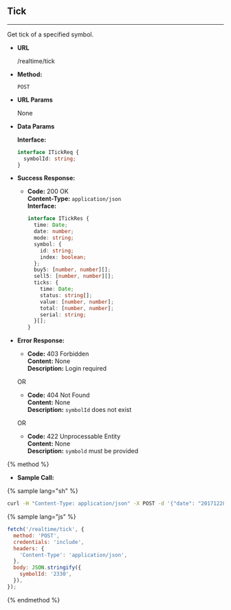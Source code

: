 ## Tick
---
Get tick of a specified symbol.

* **URL**

  /realtime/tick

* **Method:**

  `POST`

* **URL Params**

  None

* **Data Params**

  **Interface:**

  ```ts
  interface ITickReq {
    symbolId: string;
  }
  ```

* **Success Response:**

  * **Code:** 200 OK <br />
    **Content-Type:** `application/json` <br />
    **Interface:**

    ```ts
    interface ITickRes {
      time: Date;
      date: number;
      mode: string;
      symbol: {
        id: string;
        index: boolean;
      };
      buy5: [number, number][];
      sell5: [number, number][];
      ticks: {
        time: Date;
        status: string[];
        value: [number, number];
        total: [number, number];
        serial: string;
      }[];
    }
    ```

* **Error Response:**

  * **Code:** 403 Forbidden <br />
    **Content:** None <br />
    **Description:** Login required

  OR

  * **Code:** 404 Not Found <br />
    **Content:** None <br />
    **Description:** `symbolId` does not exist

  OR

  * **Code:** 422 Unprocessable Entity <br />
    **Content:** None <br />
    **Description:** `symbold` must be provided

{% method %}
* **Sample Call:**

{% sample lang="sh" %}
```sh
curl -H "Content-Type: application/json" -X POST -d '{"date": "20171228"}' https://realtime-api-1.fugle.tw/realtime/work|jq
```

{% sample lang="js" %}
```js
fetch('/realtime/tick', {
  method: 'POST',
  credentials: 'include',
  headers: {
    'Content-Type': 'application/json',
  },
  body: JSON.stringify({
    symbolId: '2330',
  }),
});
```
{% endmethod %}
